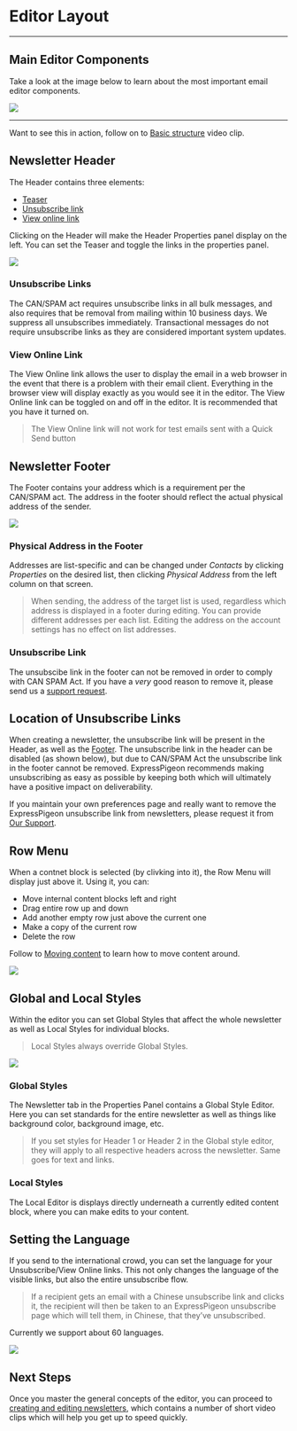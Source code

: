 # Editor Layout

<ul data-toc data-toc-headings="h2,h3,h4"></ul>

----

## Main Editor Components

Take a look at the image below to learn about the most important email editor components.

![](images/Selection_645.png)


----

Want to see this in action, follow on to [Basic structure](/kb/editor_creating_and_editing_newsletter#basic-structure)
video clip.



## Newsletter Header

The Header contains three elements:

* [Teaser](https://expresspigeon.com/blog/2012/12/14/increase-email-open-rates-with-a-teaser-line)
* [Unsubscribe link](#unsubscribe-links)
* [View online link](#view-online-link)

Clicking on the Header will make the Header Properties panel display on the left. You can set the
Teaser and toggle the links in the properties panel.

![](images/Selection_469.png)

### Unsubscribe Links

The CAN/SPAM act requires unsubscribe links in all bulk messages, and also requires that be
removal from mailing within 10 business days. We suppress all unsubscribes immediately.
Transactional messages do not require unsubscribe links as they are considered important system updates.

### View Online Link

The View Online link allows the user to display the email in a web browser in the event that there is a problem with their email client.
Everything in the browser view will display exactly as you would see it in the editor. The View Online link can be toggled
on and off in the editor. It is recommended that you have it turned on.


> The View Online link will not work for test emails sent with a Quick Send button


## Newsletter Footer


The Footer contains your address which is a requirement per the CAN/SPAM act.
The address in the footer should reflect the actual physical address of the sender.

![](images/Selection_476.png)

### Physical Address in the Footer

Addresses are list-specific and can be changed under _Contacts_ by clicking _Properties_ on the desired list,
then clicking _Physical Address_ from the left column on that screen.

> When sending, the address of the target list is used, regardless which address is displayed in a footer
during editing. You can provide different addresses per each list. Editing the address on the account settings
 has no effect on list addresses.

### Unsubscribe Link

The unsubscibe link in the footer can not be removed  in order to comply with CAN SPAM Act.
If you have a *very* good reason to remove it,
please send us a [support request](https://expresspgieon.com/support).


## Location of Unsubscribe Links

When creating a newsletter, the unsubscribe link will be present in the Header, as well as the [Footer](#footer). The unsubscribe link in the
header can be disabled (as shown below), but due to CAN/SPAM  Act the unsubscribe link in the footer cannot be removed.
ExpressPigeon recommends making unsubscribing as easy as possible by keeping both which will ultimately have a positive impact on deliverability.

If you maintain your own preferences page and really want to remove the ExpressPigeon unsubscribe link from newsletters,
 please request it from [Our Support](https://expresspigoen.com/support).


## Row Menu


When a contnet block is selected (by clivking into it), the Row Menu  will display just above  it. Using it, you can:

* Move internal content blocks left and right
* Drag entire row up and down
* Add another empty row just above the current one
* Make a copy of the current row
* Delete the row

Follow to [Moving content](/kb/editor_creating_and_editing_newsletter#moving-content) to learn how to move content
around.


![](images/Selection_633.png)


## Global and Local Styles

Within the editor you can set Global Styles that affect the whole newsletter as well as Local Styles for individual blocks.

> Local Styles always override Global Styles.

![](images/Selection_475.png)

### Global Styles

The Newsletter tab in the Properties Panel contains a Global Style Editor. Here you can set standards for the entire newsletter
as well as things like background color, background image, etc.

> If you set styles for Header 1 or Header 2 in the Global style editor, they will apply to all respective headers across the newsletter.
Same goes for text and links.

### Local Styles

The Local Editor is displays directly underneath a currently edited content block, where you can make edits to your content.

## Setting the Language

If you send to the international crowd, you can set the language for your Unsubscribe/View Online links.
This not only changes the language of the visible links, but also the entire unsubscribe flow.

> If a recipient gets an email with a Chinese unsubscribe link and clicks it, the recipient will then be taken to an ExpressPigeon
unsubscribe page which will tell them, in Chinese, that they’ve unsubscribed.


Currently we support about 60 languages.

![](images/Selection_472.png)



## Next Steps

Once you master the general concepts of the editor, you can proceed to
[creating and editing newsletters](/kb/editor_creating_and_editing_newsletter), which contains a number of short video
 clips which will help you get up to speed quickly.
